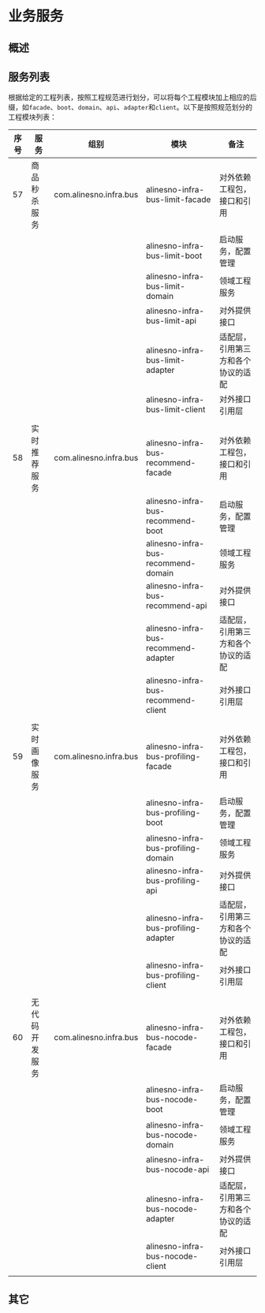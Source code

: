 # 业务服务

## 概述

## 服务列表

根据给定的工程列表，按照工程规范进行划分，可以将每个工程模块加上相应的后缀，如`facade`、`boot`、`domain`、`api`、`adapter`和`client`。以下是按照规范划分的工程模块列表：

| 序号 | 服务           | 组别                   | 模块                                 | 备注                               |
|:----:|----------------|------------------------|--------------------------------------|------------------------------------|
| 57   | 商品秒杀服务   | com.alinesno.infra.bus | alinesno-infra-bus-limit-facade      | 对外依赖工程包，接口和引用         |
|      |                |                        | alinesno-infra-bus-limit-boot        | 启动服务，配置管理                 |
|      |                |                        | alinesno-infra-bus-limit-domain      | 领域工程服务                       |
|      |                |                        | alinesno-infra-bus-limit-api         | 对外提供接口                       |
|      |                |                        | alinesno-infra-bus-limit-adapter     | 适配层，引用第三方和各个协议的适配 |
|      |                |                        | alinesno-infra-bus-limit-client      | 对外接口引用层                     |
|      |                |                        |                                      |
| 58   | 实时推荐服务   | com.alinesno.infra.bus | alinesno-infra-bus-recommend-facade  | 对外依赖工程包，接口和引用         |
|      |                |                        | alinesno-infra-bus-recommend-boot    | 启动服务，配置管理                 |
|      |                |                        | alinesno-infra-bus-recommend-domain  | 领域工程服务                       |
|      |                |                        | alinesno-infra-bus-recommend-api     | 对外提供接口                       |
|      |                |                        | alinesno-infra-bus-recommend-adapter | 适配层，引用第三方和各个协议的适配 |
|      |                |                        | alinesno-infra-bus-recommend-client  | 对外接口引用层                     |
|      |                |                        |                                      |
| 59   | 实时画像服务   | com.alinesno.infra.bus | alinesno-infra-bus-profiling-facade  | 对外依赖工程包，接口和引用         |
|      |                |                        | alinesno-infra-bus-profiling-boot    | 启动服务，配置管理                 |
|      |                |                        | alinesno-infra-bus-profiling-domain  | 领域工程服务                       |
|      |                |                        | alinesno-infra-bus-profiling-api     | 对外提供接口                       |
|      |                |                        | alinesno-infra-bus-profiling-adapter | 适配层，引用第三方和各个协议的适配 |
|      |                |                        | alinesno-infra-bus-profiling-client  | 对外接口引用层                     |
|      |                |                        |                                      |
| 60   | 无代码开发服务 | com.alinesno.infra.bus | alinesno-infra-bus-nocode-facade     | 对外依赖工程包，接口和引用         |
|      |                |                        | alinesno-infra-bus-nocode-boot       | 启动服务，配置管理                 |
|      |                |                        | alinesno-infra-bus-nocode-domain     | 领域工程服务                       |
|      |                |                        | alinesno-infra-bus-nocode-api        | 对外提供接口                       |
|      |                |                        | alinesno-infra-bus-nocode-adapter    | 适配层，引用第三方和各个协议的适配 |
|      |                |                        | alinesno-infra-bus-nocode-client     | 对外接口引用层                     |
|      |                |                        |                                      |

## 其它
